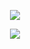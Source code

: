 <p align="center">
  <img src="https://capsule-render.vercel.app/api?type=rect&color=gradient&height=150&section=header&text=Welcome%20to%20My%20Profile!&fontSize=30&fontColor=fff"/>
</p>
<p align="center">
  <img src="https://capsule-render.vercel.app/api?type=waving&color=auto&height=100&section=footer"/>
</p>
